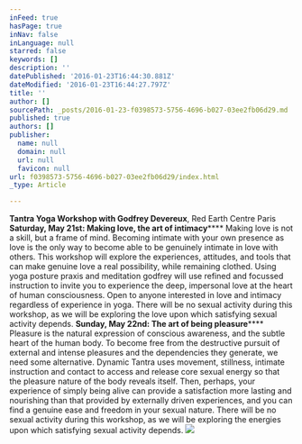```yaml
---
inFeed: true
hasPage: true
inNav: false
inLanguage: null
starred: false
keywords: []
description: ''
datePublished: '2016-01-23T16:44:30.881Z'
dateModified: '2016-01-23T16:44:27.797Z'
title: ''
author: []
sourcePath: _posts/2016-01-23-f0398573-5756-4696-b027-03ee2fb06d29.md
published: true
authors: []
publisher:
  name: null
  domain: null
  url: null
  favicon: null
url: f0398573-5756-4696-b027-03ee2fb06d29/index.html
_type: Article

---
```

**Tantra Yoga Workshop with Godfrey Devereux**,  Red Earth Centre Paris                                                                                                                                       **Saturday, May 21st: Making
love, the art of intimacy****** Making
love is not a skill, but a frame of mind. Becoming intimate with your
own presence as love is the only way to become able to be genuinely
intimate in love with others. This workshop will explore the
experiences, attitudes, and tools that can make genuine love a real
possibility, while remaining clothed. Using yoga posture praxis and
meditation godfrey will use refined and focussed instruction to
invite you to experience the deep, impersonal love at the heart of
human consciousness. Open to anyone interested in love and intimacy
regardless of experience in yoga. There will be no sexual activity
during this workshop, as we will be exploring the love upon which
satisfying sexual activity depends.       **Sunday, May 22nd: The
art of being pleasure****** Pleasure
is the natural expression of conscious awareness, and the subtle
heart of the human body. To become free from the destructive pursuit
of external and intense pleasures and the dependencies they generate,
we need some alternative. Dynamic Tantra uses movement, stillness,
intimate instruction and contact to access and release core sexual
energy so that the pleasure nature of the body reveals itself.
Then, perhaps, your experience of simply being alive can provide a
satisfaction more lasting and nourishing than that provided by
externally driven experiences, and you can find a genuine ease and
freedom in your sexual nature. There
will be no sexual activity during this workshop, as we will be
exploring the energies upon which satisfying sexual activity depends.
![](https://the-grid-user-content.s3-us-west-2.amazonaws.com/2b54a120-ec67-4768-818e-b7baab1ed14b.jpg)